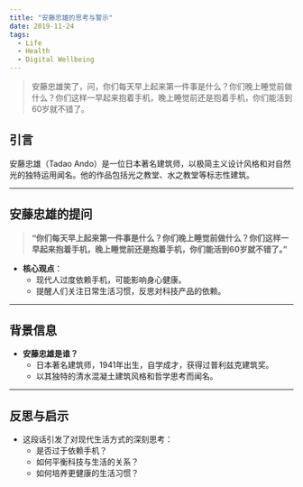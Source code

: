 ```yaml
---
title: "安藤忠雄的思考与警示"
date: 2019-11-24
tags:
  - Life
  - Health
  - Digital Wellbeing
---
```


> 安藤忠雄笑了，问，你们每天早上起来第一件事是什么？你们晚上睡觉前做什么？你们这样一早起来抱着手机，晚上睡觉前还是抱着手机，你们能活到60岁就不错了。

## 引言

安藤忠雄（Tadao Ando）是一位日本著名建筑师，以极简主义设计风格和对自然光的独特运用闻名。他的作品包括光之教堂、水之教堂等标志性建筑。

---

## 安藤忠雄的提问
>
> **“你们每天早上起来第一件事是什么？你们晚上睡觉前做什么？你们这样一早起来抱着手机，晚上睡觉前还是抱着手机，你们能活到60岁就不错了。”**

- **核心观点**：
  - 现代人过度依赖手机，可能影响身心健康。
  - 提醒人们关注日常生活习惯，反思对科技产品的依赖。

---

## 背景信息

- **安藤忠雄是谁？**
  - 日本著名建筑师，1941年出生，自学成才，获得过普利兹克建筑奖。
  - 以其独特的清水混凝土建筑风格和哲学思考而闻名。

---

## 反思与启示

- 这段话引发了对现代生活方式的深刻思考：
  - 是否过于依赖手机？
  - 如何平衡科技与生活的关系？
  - 如何培养更健康的生活习惯？
